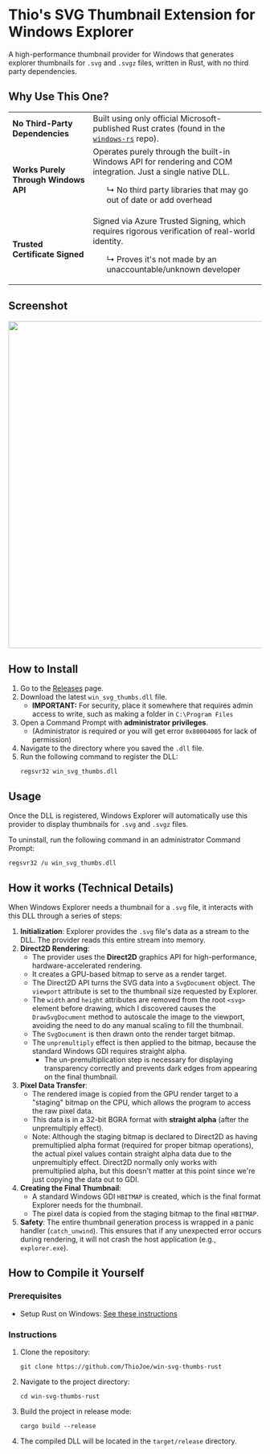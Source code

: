 # Thio's SVG Thumbnail Extension for Windows Explorer

A high-performance thumbnail provider for Windows that generates explorer thumbnails for `.svg` and `.svgz` files, written in Rust, with no third party dependencies.

## Why Use This One?

<table>
  <tbody>
    <tr>
      <td><b>No Third-Party Dependencies</b></td>
      <td>Built using only official Microsoft-published Rust crates (found in the <a href="https://github.com/microsoft/windows-rs"><code>windows&#8209;rs</code></a> repo).</td>
    </tr>
    <tr>
      <td><b>Works Purely Through Windows API</b></td>
      <td>
        Operates purely through the built-in Windows API for rendering and COM integration. Just a single native DLL.
        <ul>
          ↳ No third party libraries that may go out of date or add overhead
        </ul>
      </td>
    </tr>
    <tr>
      <td><b>Trusted Certificate Signed</b></td>
      <td>
        Signed via Azure Trusted Signing, which requires rigorous verification of real-world identity.
        <ul>
          ↳ Proves it's not made by an unaccountable/unknown developer
        </ul>
      </td>
    </tr>
  </tbody>
</table>

## Screenshot
<p align="center">
<img width=650 src=https://github.com/user-attachments/assets/67050436-809e-437b-9c17-4cdeeb386450>
</p>

## How to Install

1.  Go to the [Releases](https://github.com/ThioJoe/win-svg-thumbs-rust/releases) page.
2.  Download the latest `win_svg_thumbs.dll` file.
     - **IMPORTANT:** For security, place it somewhere that requires admin access to write, such as making a folder in `C:\Program Files`
4.  Open a Command Prompt with **administrator privileges**.
     - (Administrator is required or you will get error `0x80004005` for lack of permission)
5.  Navigate to the directory where you saved the `.dll` file.
6.  Run the following command to register the DLL:
    ```
    regsvr32 win_svg_thumbs.dll
    ```

## Usage

Once the DLL is registered, Windows Explorer will automatically use this provider to display thumbnails for `.svg` and `.svgz` files.

To uninstall, run the following command in an administrator Command Prompt:
  ```
  regsvr32 /u win_svg_thumbs.dll
  ```

## How it works (Technical Details)

When Windows Explorer needs a thumbnail for a `.svg` file, it interacts with this DLL through a series of steps:

1.  **Initialization**: Explorer provides the `.svg` file's data as a stream to the DLL. The provider reads this entire stream into memory.
2.  **Direct2D Rendering**:
    * The provider uses the **Direct2D** graphics API for high-performance, hardware-accelerated rendering.
    * It creates a GPU-based bitmap to serve as a render target.
    * The Direct2D API turns the SVG data into a `SvgDocument` object. The `viewport` attribute is set to the thumbnail size requested by Explorer.
    * The `width` and `height` attributes are removed from the root `<svg>` element before drawing, which I discovered causes the `DrawSvgDocument` method to autoscale the image to the viewport, avoiding the need to do any manual scaling to fill the thumbnail.
    * The `SvgDocument` is then drawn onto the render target bitmap.
    * The `unpremultiply` effect is then applied to the bitmap, because the standard Windows GDI requires straight alpha.
      * The un-premultiplication step is necessary for displaying transparency correctly and prevents dark edges from appearing on the final thumbnail.
3.  **Pixel Data Transfer**:
    * The rendered image is copied from the GPU render target to a "staging" bitmap on the CPU, which allows the program to access the raw pixel data.
    * This data is in a 32-bit BGRA format with **straight alpha** (after the unpremultiply effect).
    * Note: Although the staging bitmap is declared to Direct2D as having premultiplied alpha format (required for proper bitmap operations), the actual pixel values contain straight alpha data due to the unpremultiply effect. Direct2D normally only works with premultiplied alpha, but this doesn't matter at this point since we're just copying the data out to GDI.
4.  **Creating the Final Thumbnail**:
    * A standard Windows GDI `HBITMAP` is created, which is the final format Explorer needs for the thumbnail.
    * The pixel data is copied from the staging bitmap to the final `HBITMAP`.
5.  **Safety**: The entire thumbnail generation process is wrapped in a panic handler (`catch_unwind`). This ensures that if any unexpected error occurs during rendering, it will not crash the host application (e.g., `explorer.exe`).

## How to Compile it Yourself

### Prerequisites

* Setup Rust on Windows: [See these instructions](https://learn.microsoft.com/en-us/windows/dev-environment/rust/setup)

### Instructions

1.  Clone the repository:
    ```
    git clone https://github.com/ThioJoe/win-svg-thumbs-rust
    ```
2.  Navigate to the project directory:
    ```
    cd win-svg-thumbs-rust
    ```
3.  Build the project in release mode:
    ```
    cargo build --release
    ```
4.  The compiled DLL will be located in the `target/release` directory.
